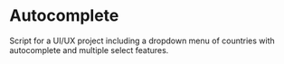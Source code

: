 # Autocomplete
Script for a UI/UX project including a dropdown menu of countries with autocomplete and multiple select features.

